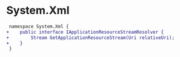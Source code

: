 # System.Xml

``` diff
 namespace System.Xml {
+    public interface IApplicationResourceStreamResolver {
+        Stream GetApplicationResourceStream(Uri relativeUri);
+    }
 }
```

